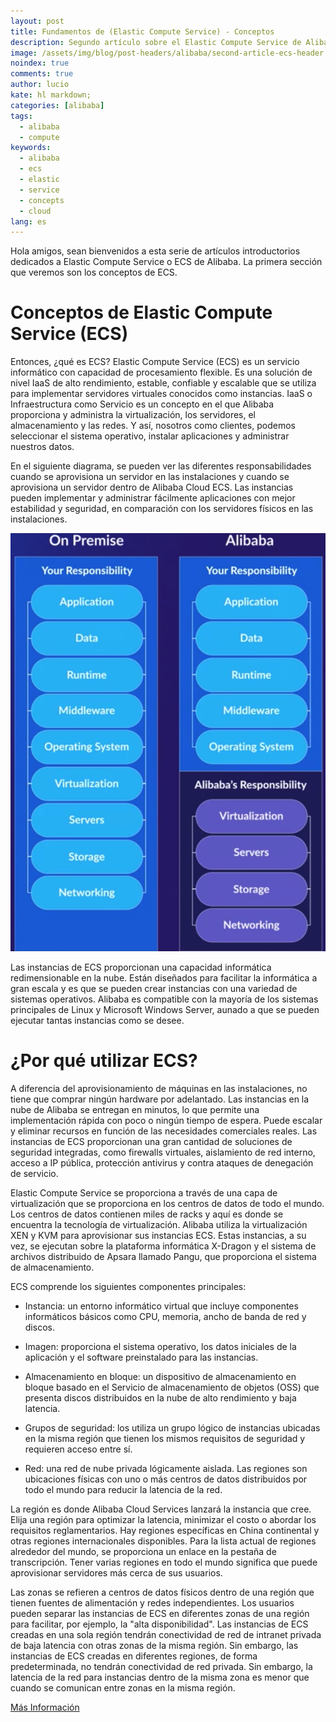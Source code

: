```yaml
---
layout: post
title: Fundamentos de (Elastic Compute Service) - Conceptos
description: Segundo artículo sobre el Elastic Compute Service de Alibaba, o ECS, uno de los servicios más comunes dentro de la plataforma Alibaba.
image: /assets/img/blog/post-headers/alibaba/second-article-ecs-header.jpeg
noindex: true
comments: true
author: lucio
kate: hl markdown;
categories: [alibaba]
tags:
  - alibaba
  - compute
keywords:
  - alibaba
  - ecs
  - elastic
  - service
  - concepts
  - cloud
lang: es
---
```


Hola amigos, sean bienvenidos a esta serie de artículos introductorios dedicados a Elastic Compute Service o ECS de Alibaba. La primera sección que veremos son los conceptos de ECS.

# Conceptos de Elastic Compute Service (ECS)

 Entonces, ¿qué es ECS? Elastic Compute Service (ECS) es un servicio informático con capacidad de procesamiento flexible. Es una solución de nivel IaaS de alto rendimiento, estable, confiable y escalable que se utiliza para implementar servidores virtuales conocidos como instancias. IaaS o Infraestructura como Servicio es un concepto en el que Alibaba proporciona y administra la virtualización, los servidores, el almacenamiento y las redes. Y así, nosotros como clientes, podemos seleccionar el sistema operativo, instalar aplicaciones y administrar nuestros datos.

En el siguiente diagrama, se pueden ver las diferentes responsabilidades cuando se aprovisiona un servidor en las instalaciones y cuando se aprovisiona un servidor dentro de Alibaba Cloud ECS. Las instancias pueden implementar y administrar fácilmente aplicaciones con mejor estabilidad y seguridad, en comparación con los servidores físicos en las instalaciones.

![image](/assets/img/blog/tutorials/alibaba/articulos-ecs/on-premise-vs-alibaba.png)

Las instancias de ECS proporcionan una capacidad informática redimensionable en la nube. Están diseñados para facilitar la informática a gran escala y es que se pueden crear instancias con una variedad de sistemas operativos. Alibaba es compatible con la mayoría de los sistemas principales de Linux y Microsoft Windows Server, aunado a que se pueden ejecutar tantas instancias como se desee.

# ¿Por qué utilizar ECS? 

A diferencia del aprovisionamiento de máquinas en las instalaciones, no tiene que comprar ningún hardware por adelantado. Las instancias en la nube de Alibaba se entregan en minutos, lo que permite una implementación rápida con poco o ningún tiempo de espera. Puede escalar y eliminar recursos en función de las necesidades comerciales reales. Las instancias de ECS proporcionan una gran cantidad de soluciones de seguridad integradas, como firewalls virtuales, aislamiento de red interno, acceso a IP pública, protección antivirus y contra ataques de denegación de servicio.

Elastic Compute Service se proporciona a través de una capa de virtualización que se proporciona en los centros de datos de todo el mundo. Los centros de datos contienen miles de racks y aquí es donde se encuentra la tecnología de virtualización. Alibaba utiliza la virtualización XEN y KVM para aprovisionar sus instancias ECS. Estas instancias, a su vez, se ejecutan sobre la plataforma informática X-Dragon y el sistema de archivos distribuido de Apsara llamado Pangu, que proporciona el sistema de almacenamiento.

ECS comprende los siguientes componentes principales:

- Instancia: un entorno informático virtual que incluye componentes informáticos básicos como CPU, memoria, ancho de banda de red y discos.

- Imagen: proporciona el sistema operativo, los datos iniciales de la aplicación y el software preinstalado para las instancias.

- Almacenamiento en bloque: un dispositivo de almacenamiento en bloque basado en el Servicio de almacenamiento de objetos (OSS) que presenta discos distribuidos en la nube de alto rendimiento y baja latencia.

- Grupos de seguridad: los utiliza un grupo lógico de instancias ubicadas en la misma región que tienen los mismos requisitos de seguridad y requieren acceso entre sí.

- Red: una red de nube privada lógicamente aislada. Las regiones son ubicaciones físicas con uno o más centros de datos distribuidos por todo el mundo para reducir la latencia de la red. 

La región es donde Alibaba Cloud Services lanzará la instancia que cree. Elija una región para optimizar la latencia, minimizar el costo o abordar los requisitos reglamentarios. Hay regiones específicas en China continental y otras regiones internacionales disponibles. Para la lista actual de regiones alrededor del mundo, se proporciona un enlace en la pestaña de transcripción. Tener varias regiones en todo el mundo significa que puede aprovisionar servidores más cerca de sus usuarios. 

Las zonas se refieren a centros de datos físicos dentro de una región que tienen fuentes de alimentación y redes independientes. Los usuarios pueden separar las instancias de ECS en diferentes zonas de una región para facilitar, por ejemplo, la "alta disponibilidad". Las instancias de ECS creadas en una sola región tendrán conectividad de red de intranet privada de baja latencia con otras zonas de la misma región. Sin embargo, las instancias de ECS creadas en diferentes regiones, de forma predeterminada, no tendrán conectividad de red privada. Sin embargo, la latencia de la red para instancias dentro de la misma zona es menor que cuando se comunican entre zonas en la misma región.

[Más Información](https://www.alibabacloud.com/help/doc-detail/123712.htm?spm=a2c63.p38356.b99.10.7f951d600WKWd5)